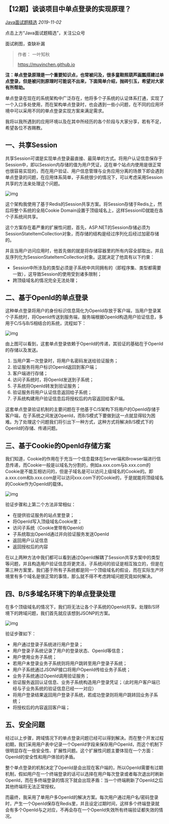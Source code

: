 ## 【12期】谈谈项目中单点登录的实现原理？

[Java面试题精选](javascript:void(0);) *2019-11-02*

点击上方“Java面试题精选”，关注公众号

面试刷图，查缺补漏

> 作者： 一叶知秋
>
> https://muyinchen.github.io

**注：单点登录原理是一个重要知识点，也常被问及，很多童鞋照葫芦画瓢搭建过单点登录，但是被问到原理时可能说不出来，下面简单介绍，抛砖引玉，希望对大家有所帮助。**

单点登录在现在的系统架构中广泛存在，他将多个子系统的认证体系打通，实现了一个入口多处使用，而在架构单点登录时，也会遇到一些小问题，在不同的应用环境中可以采用不同的单点登录实现方案来满足需求。

我将以我所遇到的应用环境以及在其中所经历的各个阶段与大家分享，若有不足，希望各位不吝赐教。

## 一、共享Session

共享Session可谓是实现单点登录最直接、最简单的方式。将用户认证信息保存于Session中，即以Session内存储的值为用户凭证，这在单个站点内使用是很正常也很容易实现的，而在用户验证、用户信息管理与业务应用分离的场景下即会遇到单点登录的问题，在应用体系简单，子系统很少的情况下，可以考虑采用Session共享的方法来处理这个问题。

![img](https://mmbiz.qpic.cn/mmbiz_png/8KKrHK5ic6XAcTydOE88V8h8icvwA6VgEmj2TCZBgs16vtyQ93ibrByibbic23iciaD5hXxBA6gAyWe9UC3NRuteZND8A/640?wx_fmt=png&tp=webp&wxfrom=5&wx_lazy=1&wx_co=1)

这个架构我使用了基于Redis的Session共享方案。将Session存储于Redis上，然后将整个系统的全局Cookie Domain设置于顶级域名上，这样SessionID就能在各个子系统间共享。

这个方案存在着严重的扩展性问题，首先，ASP.NET的Session存储必须为SessionStateItemCollection对象，而存储的结构是经过序列化后经过加密存储的。

并且当用户访问应用时，他首先做的就是将存储容器里的所有内容全部取出，并且反序列化为SessionStateItemCollection对象。这就决定了他具有以下约束：

- Session中所涉及的类型必须是子系统中共同拥有的（即程序集、类型都需要一致），这导致Session的使用受到诸多限制；
- 跨顶级域名的情况完全无法处理；

## 二、基于OpenId的单点登录

这种单点登录将用户的身份标识信息简化为OpenId存放于客户端，当用户登录某个子系统时，将OpenId传送到服务端，服务端根据OpenId构造用户验证信息，多用于C/S与B/S相结合的系统，流程如下：

![img](https://mmbiz.qpic.cn/mmbiz_png/8KKrHK5ic6XAcTydOE88V8h8icvwA6VgEmV2Tv9Gkm68iblAVCgTJqJGXlnHGpWZCelFiaRrfVyuXuZDdByuThHp8Q/640?wx_fmt=png&tp=webp&wxfrom=5&wx_lazy=1&wx_co=1)

由上图可以看到，这套单点登录依赖于OpenId的传递，其验证的基础在于OpenId的存储以及发送。

1. 当用户第一次登录时，将用户名密码发送给验证服务；
2. 验证服务将用户标识OpenId返回到客户端；
3. 客户端进行存储；
4. 访问子系统时，将OpenId发送到子系统；
5. 子系统将OpenId转发到验证服务；
6. 验证服务将用户认证信息返回给子系统；
7. 子系统构建用户验证信息后将授权后的内容返回给客户端。

这套单点登录验证机制的主要问题在于他基于C/S架构下将用户的OpenId存储于客户端，在子系统之间发送OpenId，而B/S模式下要做到这一点就显得较为困难。为了处理这个问题我们将引出下一种方式，这种方式将解决B/S模式下的OpenId的存储、传递问题。

## 三、基于Cookie的OpenId存储方案

我们知道，Cookie的作用在于充当一个信息载体在Server端和Browser端进行信息传递，而Cookie一般是以域名为分割的，例如a.xxx.com与b.xxx.com的Cookie是不能互相访问的，但是子域名是可以访问上级域名的Cookie的。即a.xxx.com和b.xxx.com是可以访问xxx.com下的Cookie的，于是就能将顶级域名的Cookie作为OpenId的载体。

![img](https://mmbiz.qpic.cn/mmbiz_png/8KKrHK5ic6XAcTydOE88V8h8icvwA6VgEm8I1TK1J29DT6cTYgSQXOBX8vlFrk8yeTrEwIdFmzm4RLNWQ8WUPRNQ/640?wx_fmt=png&tp=webp&wxfrom=5&wx_lazy=1&wx_co=1)

验证步骤和上第二个方法非常相似：

- 在提供验证服务的站点里登录；
- 将OpenId写入顶级域名Cookie里；
- 访问子系统（Cookie里带有OpenId）
- 子系统取出OpenId通过并向验证服务发送OpenId
- 返回用户认证信息
- 返回授权后的内容

在以上两种方法中我们都可以看到通过OpenId解耦了Session共享方案中的类型等问题，并且构造用户验证信息将更灵活，子系统间的验证是相互独立的，但是在第三种方案里，我们基于所有子系统都是同一个顶级域名的假设，而在实际生产环境里有多个域名是很正常的事情，那么就不得不考虑跨域问题究竟如何解决。

## 四、B/S多域名环境下的单点登录处理

在多个顶级域名的情况下，我们将无法让各个子系统的OpenId共享。处理B/S环境下的跨域问题，我们首先就应该想到JSONP的方案。

![img](https://mmbiz.qpic.cn/mmbiz_png/8KKrHK5ic6XAcTydOE88V8h8icvwA6VgEm7ibEvuI3JxNUxoOyQk4uNc32VOfBDNRFnankBiaNGfIXsBXibtfgrSIDA/640?wx_fmt=png&tp=webp&wxfrom=5&wx_lazy=1&wx_co=1)

验证步骤如下：

- 用户通过登录子系统进行用户登录；
- 用户登录子系统记录了用户的登录状态、OpenId等信息；
- 用户使用业务子系统；
- 若用户未登录业务子系统则将用户跳转至用户登录子系统；
- 用户子系统通过JSONP接口将用户OpenId传给业务子系统；
- 业务子系统通过OpenId调用验证服务；
- 验证服务返回认证信息、业务子系统构造用户登录凭证；（此时用户客户端已经与子业务系统的验证信息已经一一对应）
- 将用户登录结果返回用户登录子系统，若成功登录则将用户跳转回业务子系统；
- 将授权后的内容返回客户端；

## 五、安全问题

经过以上步骤，跨域情况下的单点登录问题已经可以得到解决。而在整个开发过程初期，我们采用用户表中记录一个OpenId字段来保存用户OpenId，而这个机制下很明显存在一些安全性、扩展性问题。这个扩展性问题主要体现在一个方面：OpenId的安全性和用户体验的矛盾。

整个单点登录的机制决定了OpenId是会出现在客户端的，所以OpenId需要有过期机制，假如用户在一个终端登录的话可以选择在用户每次登录或者每次退出时刷新OpenId，而在多终端登录的情况下就会出现矛盾：当一个终端刷新了OpenId之后其他终端将无法正常授权。

而最终，我采用了单用户多OpenId的解决方案。每次用户通过用户名/密码登录时，产生一个OpenId保存在Redis里，并且设定过期时间，这样多个终端登录就会有多个OpenId与之对应，不再会存在一个OpenId失效所有终端验证都失效的情况。